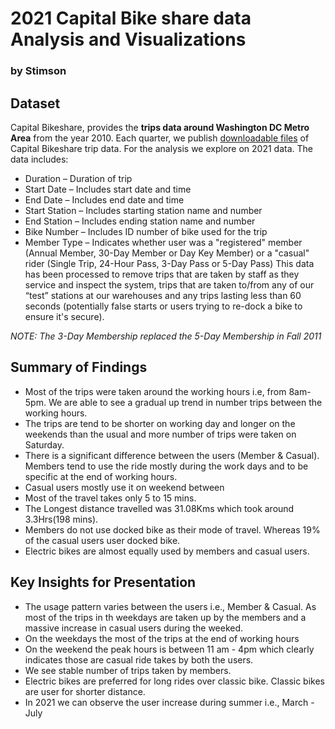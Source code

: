 # 2021 Capital Bike share data Analysis and Visualizations
### by Stimson

## Dataset

 Capital Bikeshare, provides the **trips data around Washington DC Metro Area** from the year 2010. Each quarter, we publish [downloadable files](https://s3.amazonaws.com/capitalbikeshare-data/index.html) of Capital Bikeshare trip data. For the analysis we explore on 2021 data. The data includes:

+ Duration – Duration of trip
+ Start Date – Includes start date and time
+ End Date – Includes end date and time
+ Start Station – Includes starting station name and number
+ End Station – Includes ending station name and number
+ Bike Number – Includes ID number of bike used for the trip
+ Member Type – Indicates whether user was a "registered" member (Annual Member, 30-Day Member or Day Key Member) or a "casual" rider (Single Trip, 24-Hour Pass, 3-Day Pass or 5-Day Pass)
This data has been processed to remove trips that are taken by staff as they service and inspect the system, trips that are taken to/from any of our “test” stations at our warehouses and any trips lasting less than 60 seconds (potentially false starts or users trying to re-dock a bike to ensure it's secure).

*NOTE: The 3-Day Membership replaced the 5-Day Membership in Fall 2011*

## Summary of Findings

+ Most of the trips were taken around the working hours i.e, from 8am- 5pm. We are able to see a gradual up trend in number trips between the working hours. 
+ The trips are tend to be shorter on working day and longer on the weekends than the usual and more number of trips were taken on Saturday.
+ There is a significant difference between the users (Member & Casual). Members tend to use the ride mostly during the work days and to be specific at the end of working hours.
+ Casual users mostly use it on weekend between 
+ Most of the travel takes only 5 to 15 mins. 
+ The Longest distance travelled was 31.08Kms which took around 3.3Hrs(198 mins).
+ Members do not use docked bike as their mode of travel. Whereas 19% of the casual users user docked bike.
+ Electric bikes are almost equally used by members and casual users.


## Key Insights for Presentation
+ The usage pattern varies between the users i.e., Member & Casual. As most of the trips in th weekdays are taken up by the members and a massive increase in casual users during the weeked.
+ On the weekdays the most of the trips at the end of working hours
+ On the weekend the peak hours is between 11 am - 4pm which clearly indicates those are casual ride takes by both the users.
+ We see stable number of trips taken by members.
+ Electric bikes are preferred for long rides over classic bike. Classic bikes are user for shorter distance.
+ In 2021 we can observe the user increase during summer i.e., March - July

